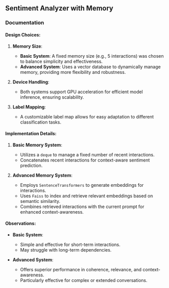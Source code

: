 ## Sentiment Analyzer with Memory

### Documentation

#### Design Choices:

1. **Memory Size**: 
   - **Basic System**: A fixed memory size (e.g., 5 interactions) was chosen to balance simplicity and effectiveness.
   - **Advanced System**: Uses a vector database to dynamically manage memory, providing more flexibility and robustness.

2. **Device Handling**: 
   - Both systems support GPU acceleration for efficient model inference, ensuring scalability.

3. **Label Mapping**: 
   - A customizable label map allows for easy adaptation to different classification tasks.

#### Implementation Details:

1. **Basic Memory System**:
   - Utilizes a `deque` to manage a fixed number of recent interactions.
   - Concatenates recent interactions for context-aware sentiment prediction.

2. **Advanced Memory System**:
   - Employs `SentenceTransformers` to generate embeddings for interactions.
   - Uses `Faiss` to index and retrieve relevant embeddings based on semantic similarity.
   - Combines retrieved interactions with the current prompt for enhanced context-awareness.

#### Observations:

- **Basic System**: 
  - Simple and effective for short-term interactions.
  - May struggle with long-term dependencies.

- **Advanced System**: 
  - Offers superior performance in coherence, relevance, and context-awareness.
  - Particularly effective for complex or extended conversations.